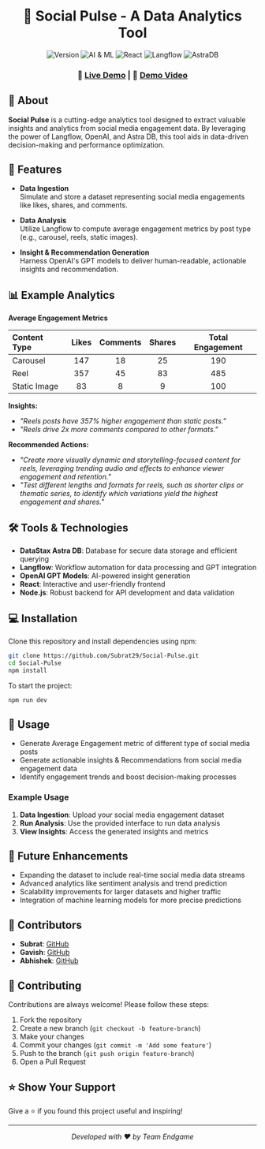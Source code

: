 <div align="center">

# 🌟 Social Pulse - A Data Analytics Tool


![Version](https://img.shields.io/badge/version-0.0.0-blue.svg?cacheSeconds=2592000)
![AI & ML](https://img.shields.io/badge/AI-ML-brightgreen.svg)
![React](https://img.shields.io/badge/React-red.svg)
![Langflow](https://img.shields.io/badge/Langflow-grey.svg)
![AstraDB](https://img.shields.io/badge/AstraDB-blue.svg)

### 🔗 [Live Demo](https://socialpulse-seven.vercel.app/) | 🎥 [Demo Video](https://www.youtube.com/watch?v=-NDzl1Y_dc4)

</div>

## 🚀 About

**Social Pulse** is a cutting-edge analytics tool designed to extract valuable insights and analytics from social media engagement data. By leveraging the power of Langflow, OpenAI, and Astra DB, this tool aids in data-driven decision-making and performance optimization.

## 🎯 Features

- **Data Ingestion**  
  Simulate and store a dataset representing social media engagements like likes, shares, and comments.

- **Data Analysis**  
  Utilize Langflow to compute average engagement metrics by post type (e.g., carousel, reels, static images).

- **Insight & Recommendation Generation**  
  Harness OpenAI's GPT models to deliver human-readable, actionable insights and recommendation.

## 📊 Example Analytics 

**Average Engagement Metrics**

| Content Type  | Likes | Comments | Shares | Total Engagement |
|:-------------|:-----:|:--------:|:------:|:----------------:|
| Carousel     | 147   | 18       | 25     | 190             |
| Reel         | 357   | 45       | 83     | 485             |
| Static Image | 83    | 8        | 9      | 100             |

**Insights:**
- *"Reels posts have 357% higher engagement than static posts."*
- *"Reels drive 2x more comments compared to other formats."*

**Recommended Actions:**
- *"Create more visually dynamic and storytelling-focused content for reels, leveraging trending audio and effects to enhance viewer engagement and retention."*
- *"Test different lengths and formats for reels, such as shorter clips or thematic series, to identify which variations yield the highest engagement and shares."*

## 🛠️ Tools & Technologies

- **DataStax Astra DB**: Database for secure data storage and efficient querying
- **Langflow**: Workflow automation for data processing and GPT integration
- **OpenAI GPT Models**: AI-powered insight generation
- **React**: Interactive and user-friendly frontend
- **Node.js**: Robust backend for API development and data validation

## 💻 Installation

Clone this repository and install dependencies using npm:

```bash
git clone https://github.com/Subrat29/Social-Pulse.git
cd Social-Pulse
npm install
```

To start the project:

```bash
npm run dev
```

## 🔧 Usage

- Generate Average Engagement metric of different type of social media posts
- Generate actionable insights & Recommendations from social media engagement data
- Identify engagement trends and boost decision-making processes

### Example Usage

1. **Data Ingestion**: Upload your social media engagement dataset
2. **Run Analysis**: Use the provided interface to run data analysis
3. **View Insights**: Access the generated insights and metrics

## 🌟 Future Enhancements

- Expanding the dataset to include real-time social media data streams
- Advanced analytics like sentiment analysis and trend prediction
- Scalability improvements for larger datasets and higher traffic
- Integration of machine learning models for more precise predictions

## 👥 Contributors

- **Subrat**: [GitHub](https://github.com/Subrat29)
- **Gavish**: [GitHub](https://github.com/Gavnishkumar)
- **Abhishek**: [GitHub](https://github.com/Abhi-gits)

## 🤝 Contributing

Contributions are always welcome! Please follow these steps:

1. Fork the repository
2. Create a new branch (`git checkout -b feature-branch`)
3. Make your changes
4. Commit your changes (`git commit -m 'Add some feature'`)
5. Push to the branch (`git push origin feature-branch`)
6. Open a Pull Request

## ⭐ Show Your Support

Give a ⭐️ if you found this project useful and inspiring!

<div align="center">

---

_Developed with ❤️ by Team Endgame_

</div>